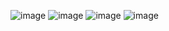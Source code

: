 ![image](https://github.com/user-attachments/assets/7b838aea-8b68-4457-a635-3135380d5c51)
![image](https://github.com/user-attachments/assets/9b864728-1842-4bdc-b0c1-04d32c755cb6)
![image](https://github.com/user-attachments/assets/07da69ea-0c19-4131-ac6c-867790f8f2c7)
![image](https://github.com/user-attachments/assets/a60ca1d1-d5ba-4a7c-a296-fe4afdf2c670)
